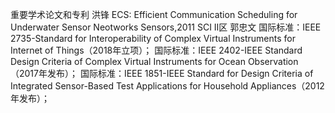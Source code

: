 
重要学术论文和专利
洪锋
ECS: Efficient Communication Scheduling for Underwater Sensor Neotworks
Sensors,2011 SCI II区
郭忠文
国际标准：IEEE 2735-Standard for Interoperability of Complex Virtual Instruments for Internet of Things（2018年立项）；
国际标准：IEEE 2402-IEEE Standard Design Criteria of Complex Virtual Instruments for Ocean Observation（2017年发布）；
国际标准：IEEE 1851-IEEE Standard for Design Criteria of Integrated Sensor-Based Test Applications for Household Appliances（2012年发布）；
